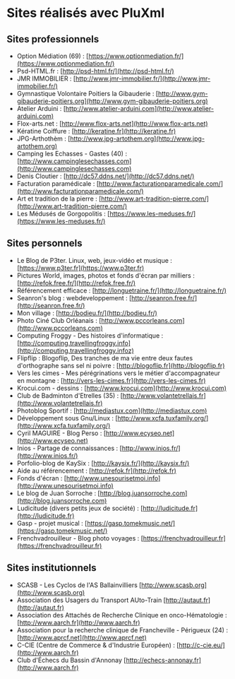 # Sites réalisés avec PluXml

## Sites professionnels

* Option Médiation (69) : [https://www.optionmediation.fr/](https://www.optionmediation.fr/)
* Psd-HTML.fr : [http://psd-html.fr/](http://psd-html.fr/)
* JMR IMMOBILIER : [http://www.jmr-immobilier.fr/](http://www.jmr-immobilier.fr/)
* Gymnastique Volontaire Poitiers la Gibauderie : [http://www.gym-gibauderie-poitiers.org](http://www.gym-gibauderie-poitiers.org)
* Atelier Arduini : [http://www.atelier-arduini.com](http://www.atelier-arduini.com)
* Flox-arts.net : [http://www.flox-arts.net](http://www.flox-arts.net)
* Kératine Coiffure : [http://keratine.fr](http://keratine.fr)
* JPG-Arthothèm : [http://www.jpg-artothem.org](http://www.jpg-artothem.org)
* Camping les Echasses - Gastes (40) : [http://www.campinglesechasses.com](http://www.campinglesechasses.com)
* Denis Cloutier : [http://dc57.ddns.net/](http://dc57.ddns.net/)
* Facturation paramédicale : [http://www.facturationparamedicale.com/](http://www.facturationparamedicale.com/)
* Art et tradition de la pierre : [http://www.art-tradition-pierre.com/](http://www.art-tradition-pierre.com/)
* Les Médusés de Gorgopolitis : [https://www.les-meduses.fr/](https://www.les-meduses.fr/)

## Sites personnels

* Le Blog de P3ter. Linux, web, jeux-vidéo et musique : [https://www.p3ter.fr](https://www.p3ter.fr)
* Pictures World, images, photos et fonds d'écran par milliers : [http://refok.free.fr/](http://refok.free.fr/)
* Référencement efficace : [http://longuetraine.fr/](http://longuetraine.fr/)
* Seanron's blog : webdeveloppement : [http://seanron.free.fr/](http://seanron.free.fr/)
* Mon village : [http://bodieu.fr/](http://bodieu.fr/)
* Photo Ciné Club Orléanais : [http://www.pccorleans.com](http://www.pccorleans.com)
* Computing Froggy - Des histoires d'informatique : [http://computing.travellingfroggy.info](http://computing.travellingfroggy.infoz)
* Flipflip : Blogoflip, Des tranches de ma vie entre deux fautes d'orthographe sans sel ni poivre : [http://blogoflip.fr](http://blogoflip.fr)
* Vers les cimes - Mes pérégrinations vers le métier d'accompagnateur en montagne : [http://vers-les-cimes.fr](http://vers-les-cimes.fr)
* Krocui.com - dessins : [http://www.krocui.com](http://www.krocui.com)
* Club de Badminton d'Etrelles (35) : [http://www.volantetrellais.fr](http://www.volantetrellais.fr)
* Photoblog Sportif : [http://mediastux.com](http://mediastux.com)
* Développement sous Gnu/Linux : [http://www.xcfa.tuxfamily.org/](http://www.xcfa.tuxfamily.org/)
* Cyril MAGUIRE - Blog Perso : [http://www.ecyseo.net](http://www.ecyseo.net)
* Inios - Partage de connaissances : [http://www.inios.fr/](http://www.inios.fr/)
* Porfolio-blog de KaySix : [http://kaysix.fr/](http://kaysix.fr/)
* Aide au référencement : [http://refok.fr](http://refok.fr)
* Fonds d'écran : [http://www.unesourisetmoi.info](http://www.unesourisetmoi.info)
* Le blog de Juan Sorroche : [http://blog.juansorroche.com](http://blog.juansorroche.com)
* Ludicitude (divers petits jeux de société) : [http://ludicitude.fr](http://ludicitude.fr)
* Gasp - projet musical : [https://gasp.tomekmusic.net/](https://gasp.tomekmusic.net/)
* Frenchvadrouilleur - Blog photo voyages : [https://frenchvadrouilleur.fr](https://frenchvadrouilleur.fr)

## Sites institutionnels

* SCASB - Les Cyclos de l'AS Ballainvilliers [http://www.scasb.org](http://www.scasb.org)
* Association des Usagers du Transport AUto-Train [http://autaut.fr](http://autaut.fr)
* Association des Attachés de Recherche Clinique en onco-Hématologie : [http://www.aarch.fr](http://www.aarch.fr)
* Association pour la recherche clinique de Francheville - Périgueux (24) : [http://www.aprcf.net](http://www.aprcf.net)
* C-CIE (Centre de Commerce & d'Industrie Européen) : [http://c-cie.eu/](http://www.aarch.fr)
* Club d'Échecs du Bassin d'Annonay [http://echecs-annonay.fr](http://www.aarch.fr)
